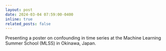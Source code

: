 ```yaml
---
layout: post
date: 2024-03-04 07:59:00-0400
inline: true
related_posts: false
---
```


Presenting a poster on confounding in time series at the Machine Learning Summer School (MLSS) in Okinawa, Japan.
